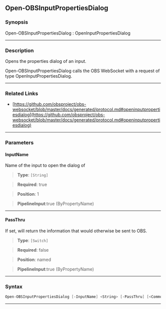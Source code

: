 Open-OBSInputPropertiesDialog
-----------------------------
### Synopsis
Open-OBSInputPropertiesDialog : OpenInputPropertiesDialog

---
### Description

Opens the properties dialog of an input.


Open-OBSInputPropertiesDialog calls the OBS WebSocket with a request of type OpenInputPropertiesDialog.

---
### Related Links
* [https://github.com/obsproject/obs-websocket/blob/master/docs/generated/protocol.md#openinputpropertiesdialog](https://github.com/obsproject/obs-websocket/blob/master/docs/generated/protocol.md#openinputpropertiesdialog)



---
### Parameters
#### **InputName**

Name of the input to open the dialog of



> **Type**: ```[String]```

> **Required**: true

> **Position**: 1

> **PipelineInput**:true (ByPropertyName)



---
#### **PassThru**

If set, will return the information that would otherwise be sent to OBS.



> **Type**: ```[Switch]```

> **Required**: false

> **Position**: named

> **PipelineInput**:true (ByPropertyName)



---
### Syntax
```PowerShell
Open-OBSInputPropertiesDialog [-InputName] <String> [-PassThru] [<CommonParameters>]
```
---
